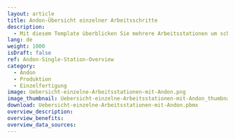 ```yaml
---
layout: article
title: Andon-Übersicht einzelner Arbeitsschritte
description: 
  - Mit diesem Template überblicken Sie mehrere Arbeitsstationen um schnell auf mögliche Probleme an einem einzelnen Arbeitsplatz zu reagieren. Dieses Template kann sowohl in der Produktion (Einzelfertigung) als auch in der Montage verwendet werden.
lang: de
weight: 1000
isDraft: false
ref: Andon-Single-Station-Overview
category:
  - Andon
  - Produktion
  - Einzelfertigung
image: Uebersicht-einzelne-Arbeitsstationen-mit-Andon.png
image_thumbnail: Uebersicht-einzelne-Arbeitsstationen-mit-Andon_thumbnail.png
download: Uebersicht-einzelne-Arbeitsstationen-mit-Andon.pbmx
overview_description:
overview_benefits:
overview_data_sources:
---
```

